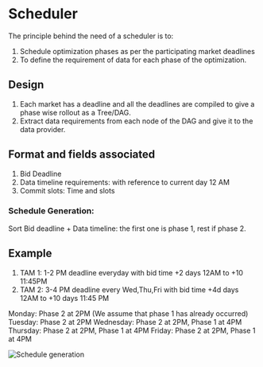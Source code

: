 # Scheduler

The principle behind the need of a scheduler is to:

1. Schedule optimization phases as per the participating market deadlines
2. To define the requirement of data for each phase of the optimization.

## Design

1. Each market has a deadline and all the deadlines are compiled to give a phase wise rollout as a Tree/DAG.
2. Extract data requirements from each node of the DAG and give it to the data provider.

## Format and fields associated

1. Bid Deadline
2. Data timeline requirements: with reference to current day 12 AM
3. Commit slots: Time and slots

### Schedule Generation:

Sort Bid deadline + Data timeline: the first one is phase 1, rest if phase 2.

## Example

1. TAM 1: 1-2 PM deadline everyday with bid time +2 days 12AM to +10 11:45PM
2. TAM 2: 3-4 PM deadline every Wed,Thu,Fri with bid time +4d days 12AM to +10 days 11:45 PM

Monday: Phase 2 at 2PM (We assume that phase 1 has already occurred)
Tuesday: Phase 2 at 2PM
Wednesday: Phase 2 at 2PM, Phase 1 at 4PM
Thursday: Phase 2 at 2PM, Phase 1 at 4PM
Friday: Phase 2 at 2PM, Phase 1 at 4PM

![Schedule generation](./EnCortex7.jpg)


